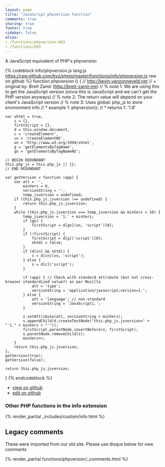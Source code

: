 ```yaml
---
layout: page
title: "JavaScript phpversion function"
comments: true
sharing: true
footer: true
sidebar: false
alias:
- /functions/phpversion:603
- /functions/603
---
```

<!-- Generated by Rakefile:build -->
A JavaScript equivalent of PHP's phpversion

{% codeblock info/phpversion.js lang:js https://raw.github.com/kvz/phpjs/master/functions/info/phpversion.js raw on github %}
function phpversion () {
    // http://kevin.vanzonneveld.net
    // +   original by: Brett Zamir (http://brett-zamir.me)
    // %        note 1: We are using this to get the JavaScript version (since this is JavaScript and we can't get the PHP version anyways)
    // %        note 2: The return value will depend on your client's JavaScript version
    // %        note 3: Uses global: php_js to store environment info
    // *     example 1: phpversion();
    // *     returns 1: '1.8'

    var xhtml = true,
        s = {},
        firstScript = {},
        d = this.window.document,
        c = 'createElement',
        cn = 'createElementNS',
        xn = 'http://www.w3.org/1999/xhtml',
        g = 'getElementsByTagName',
        gn = 'getElementsByTagNameNS';

    // BEGIN REDUNDANT
    this.php_js = this.php_js || {};
    // END REDUNDANT

    var getVersion = function (app) {
        var att = '',
            minVers = 0,
            versionString = '',
            temp_jsversion = undefined;
        if (this.php_js.jsversion !== undefined) {
            return this.php_js.jsversion;
        }
        while (this.php_js.jsversion === temp_jsversion && minVers < 10) {
            temp_jsversion = '1.' + minVers;
            if (gn) {
                firstScript = d[gn](xn, 'script')[0];
            }
            if (!firstScript) {
                firstScript = d[g]('script')[0];
                xhtml = false;
            }
            if (d[cn] && xhtml) {
                s = d[cn](xn, 'script');
            } else {
                s = d[c]('script');
            }

            if (app) { // Check with standard attribute (but not cross-browser standardized value?) as per Mozilla
                att = 'type';
                versionString = 'application/javascript;version=1.';
            } else {
                att = 'language'; // non-standard
                versionString = 'JavaScript1.';
            }

            s.setAttribute(att, versionString + minVers);
            s.appendChild(d.createTextNode("this.php_js.jsversion=" + "'1." + minVers + "'"));
            firstScript.parentNode.insertBefore(s, firstScript);
            s.parentNode.removeChild(s);
            minVers++;
        }
        return this.php_js.jsversion;
    };
    getVersion(true);
    getVersion(false);

    return this.php_js.jsversion;
}
{% endcodeblock %}

 - [view on github](https://github.com/kvz/phpjs/blob/master/functions/info/phpversion.js)
 - [edit on github](https://github.com/kvz/phpjs/edit/master/functions/info/phpversion.js)

### Other PHP functions in the info extension
{% render_partial _includes/custom/info.html %}
## Legacy comments
These were imported from our old site. Please use disqus below for new comments
<div style="overflow-y: scroll; max-height: 500px;">
{% render_partial functions/phpversion/_comments.html %}
</div>
